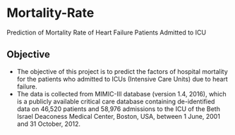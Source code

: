 # Mortality-Rate
Prediction of Mortality Rate of Heart Failure Patients Admitted to ICU

## Objective
- The objective of this project is to predict the factors of hospital mortality for the patients who admitted to ICUs (Intensive Care Units) due to heart failure. 
- The data is collected from MIMIC-III database (version 1.4, 2016), which is a publicly available critical care database containing de-identified data on 46,520 patients and 58,976 admissions to the ICU of the Beth Israel Deaconess Medical Center, Boston, USA, between 1 June, 2001 and 31 October, 2012.
